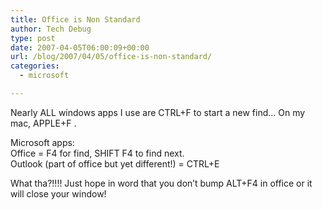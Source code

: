 ```yaml
---
title: Office is Non Standard
author: Tech Debug
type: post
date: 2007-04-05T06:00:09+00:00
url: /blog/2007/04/05/office-is-non-standard/
categories:
  - microsoft

---
```

Nearly ALL windows apps I use are CTRL+F to start a new find&#8230; On my mac, APPLE+F .

Microsoft apps:  
Office = F4 for find, SHIFT F4 to find next.  
Outlook (part of office but yet different!) = CTRL+E

What tha?!!!! Just hope in word that you don&#8217;t bump ALT+F4 in office or it will close your window!